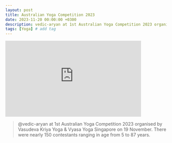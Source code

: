```yaml
---
layout: post
title: Australian Yoga Competition 2023
date: 2023-11-20 00:00:00 +0300
description: vedic-aryan at 1st Australian Yoga Competition 2023 organised by Vasudeva Kriya Yoga & Vyasa Yoga Singapore on 19 November. There were nearly 150 contestants ranging in age from 5 to 87 years.
tags: [Yoga] # add tag
---
```


<iframe width="424" height="238" src="https://www.youtube.com/embed/gua_A3YTQwQ" title="Aryan @ at 1st Australian Yoga Competition 2023" frameborder="0" allow="accelerometer; autoplay; clipboard-write; encrypted-media; gyroscope; picture-in-picture; web-share" allowfullscreen></iframe>

> @vedic-aryan at 1st Australian Yoga Competition 2023 organised by Vasudeva Kriya Yoga & Vyasa Yoga Singapore on 19 November. There were nearly 150 contestants ranging in age from 5 to 87 years.


